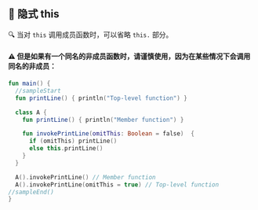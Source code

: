  
## 🌠 隐式 this

🔍 当对 `this` 调用成员函数时，可以省略 `this.` 部分。

#### ⚠️ 但是如果有一个同名的非成员函数时，请谨慎使用，因为在某些情况下会调用同名的非成员：

```kotlin
fun main() {
  //sampleStart
  fun printLine() { println("Top-level function") }

  class A {
    fun printLine() { println("Member function") }

    fun invokePrintLine(omitThis: Boolean = false)  {
      if (omitThis) printLine()
      else this.printLine()
    }
  }

  A().invokePrintLine() // Member function
  A().invokePrintLine(omitThis = true) // Top-level function
//sampleEnd()
}
```